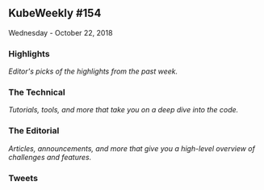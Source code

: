 ## KubeWeekly #154
Wednesday - October 22, 2018 

### Highlights
_Editor's picks of the highlights from the past week._



### The Technical
_Tutorials, tools, and more that take you on a deep dive into the code._



### The Editorial 
_Articles, announcements, and more that give you a high-level overview of challenges and features._


### Tweets 
